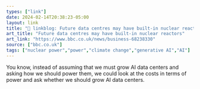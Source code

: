 ```yaml
---
types: ["link"]
date: 2024-02-14T20:38:23-05:00
layout: link
title: "🔗 linkblog: Future data centres may have built-in nuclear reactors'"
art_title: "Future data centres may have built-in nuclear reactors"
art_link: "https://www.bbc.co.uk/news/business-68238330"
source: ["bbc.co.uk"]
tags: ["nuclear power","power","climate change","generative AI","AI"]
---
```

You know, instead of assuming that we must grow AI data centers and asking how we should power them, we could look at the costs in terms of power and ask whether we should grow AI data centers.
